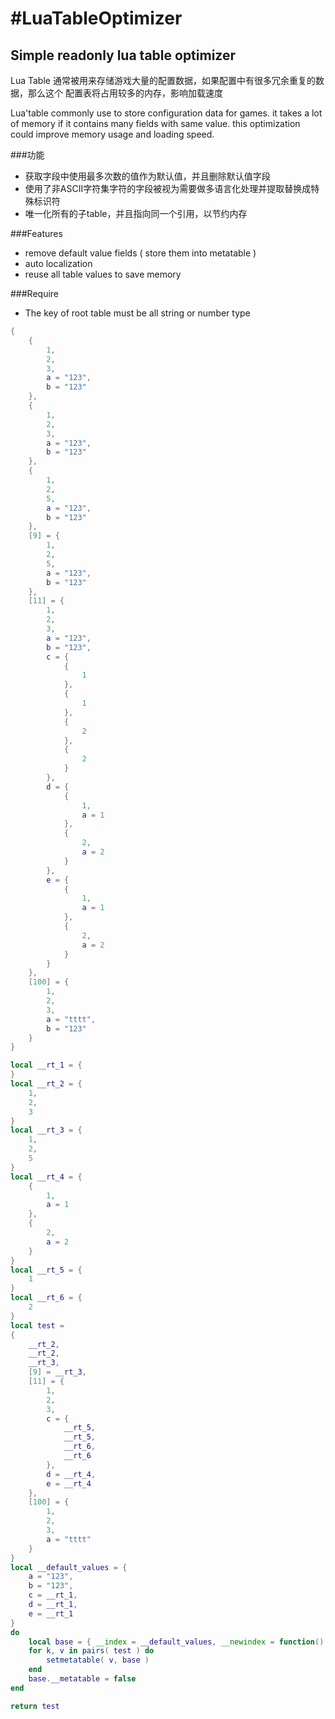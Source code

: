 ﻿#LuaTableOptimizer
===================================================================================
Simple readonly lua table optimizer 
-----------------------------------------------------------------------------------

Lua Table 通常被用来存储游戏大量的配置数据，如果配置中有很多冗余重复的数据，那么这个
配置表将占用较多的内存，影响加载速度

Lua'table commonly use to store configuration data for games. it takes a lot of memory
if it contains many fields with same value. this optimization could improve memory usage
and loading speed.

###功能
* 获取字段中使用最多次数的值作为默认值，并且删除默认值字段
* 使用了非ASCII字符集字符的字段被视为需要做多语言化处理并提取替换成特殊标识符
* 唯一化所有的子table，并且指向同一个引用，以节约内存

###Features
* remove default value fields ( store them into metatable )
* auto localization
* reuse all table values to save memory

###Require
* The key of root table must be all string or number type

```lua
{
	{
		1,
		2,
		3,
		a = "123",
		b = "123"
	},
	{
		1,
		2,
		3,
		a = "123",
		b = "123"
	},
	{
		1,
		2,
		5,
		a = "123",
		b = "123"
	},
	[9] = {
		1,
		2,
		5,
		a = "123",
		b = "123"
	},
	[11] = {
		1,
		2,
		3,
		a = "123",
		b = "123",
		c = {
			{
				1
			},
			{
				1
			},
			{
				2
			},
			{
				2
			}
		},
		d = {
			{
				1,
				a = 1
			},
			{
				2,
				a = 2
			}
		},
		e = {
			{
				1,
				a = 1
			},
			{
				2,
				a = 2
			}
		}
	},
	[100] = {
		1,
		2,
		3,
		a = "tttt",
		b = "123"
	}
}
```

```lua
local __rt_1 = {
}
local __rt_2 = {
	1,
	2,
	3
}
local __rt_3 = {
	1,
	2,
	5
}
local __rt_4 = {
	{
		1,
		a = 1
	},
	{
		2,
		a = 2
	}
}
local __rt_5 = {
	1
}
local __rt_6 = {
	2
}
local test = 
{
	__rt_2,
	__rt_2,
	__rt_3,
	[9] = __rt_3,
	[11] = {
		1,
		2,
		3,
		c = {
			__rt_5,
			__rt_5,
			__rt_6,
			__rt_6
		},
		d = __rt_4,
		e = __rt_4
	},
	[100] = {
		1,
		2,
		3,
		a = "tttt"
	}
}
local __default_values = {
	a = "123",
	b = "123",
	c = __rt_1,
	d = __rt_1,
	e = __rt_1
}
do
	local base = { __index = __default_values, __newindex = function() error( "Attempt to modify read-only table" ) end }
	for k, v in pairs( test ) do
		setmetatable( v, base )
	end
	base.__metatable = false
end

return test
```

